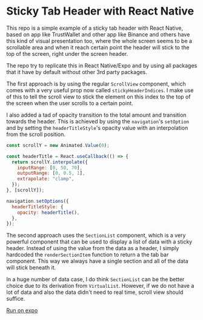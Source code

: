 # Sticky Tab Header with React Native

This repo is a simple example of a sticky tab header with React Native, based on app like TrustWallet and other app like Binance and others have this kind of visual presentation too, where the whole screen seems to be a scrollable area and when it reach certain point the header will stick to the top of the screen, right under the screen header.

The repo try to replicate this in React Native/Expo and by using all packages that it have by default without other 3rd party packages.

The first approach is by using the regular `ScrollView` component, which comes with a very useful prop now called `stickyHeaderIndices`. I make use of this to tell the scroll view to stick the element on this index to the top of the screen when the user scrolls to a certain point.

I also added a tad of opacity transition to the total amount and transition towards the header. This is achieved by using the `navigation`'s `setOption` and by setting the `headerTitleStyle`'s opacity value with an interpolation from the scroll position.

```js
const scrollY = new Animated.Value(0);

const headerTitle = React.useCallback(() => {
  return scrollY.interpolate({
    inputRange: [0, 50, 70],
    outputRange: [0, 0.5, 1],
    extrapolate: "clamp",
  });
}, [scrollY]);

navigation.setOptions({
  headerTitleStyle: {
    opacity: headerTitle(),
  },
});
```

The second approach uses the `SectionList` component, which is a very powerful component that can be used to display a list of data with a sticky header. Instead of using the value from the data as a header, I simply hardcoded the `renderSectionItem` function to return a the tab bar component. This way we always have a single section and all of the data will stick beneath it.

In a huge number of data case, I do think `SectionList` can be the better choice due to its derivation from `VirtualList`. However, if we do not have a lot of data and also the data didn't need to real time, scroll view should suffice.

[Run on expo](exp://exp.host/@idraki/DashboardStickyHeader)
